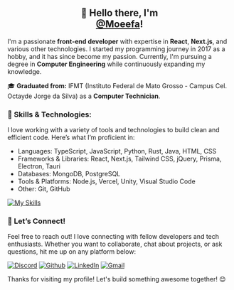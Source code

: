<h2 align="center">👋 Hello there, I'm<br/>
<a href="https://github.com/Moeefa">@Moeefa</a>!</h2>

I'm a passionate **front-end developer** with expertise in **React**, **Next.js**, and various other technologies. I started my programming journey in 2017 as a hobby, and it has since become my passion. Currently, I'm pursuing a degree in **Computer Engineering** while continuously expanding my knowledge.

🎓 **Graduated from:** IFMT (Instituto Federal de Mato Grosso - Campus Cel. Octayde Jorge da Silva) as a **Computer Technician**.

### 🌟 Skills & Technologies: 
I love working with a variety of tools and technologies to build clean and efficient code. Here’s what I’m proficient in:

- Languages: TypeScript, JavaScript, Python, Rust, Java, HTML, CSS
- Frameworks & Libraries: React, Next.js, Tailwind CSS, jQuery, Prisma, Electron, Tauri
- Databases: MongoDB, PostgreSQL
- Tools & Platforms: Node.js, Vercel, Unity, Visual Studio Code
- Other: Git, GitHub

[![My Skills](https://skillicons.dev/icons?i=nodejs,ts,electron,react,tailwind,nextjs,jquery,java,py,js,html,css,mongodb,postgres,unity,vscode,vercel,rust,prisma,tauri&theme=light)](https://github.com/Moeefa)

### 💬 Let’s Connect!
Feel free to reach out! I love connecting with fellow developers and tech enthusiasts. Whether you want to collaborate, chat about projects, or ask questions, hit me up on any platform below:

[![Discord](https://skillicons.dev/icons?i=discord&theme=light)](https://discord.com/channels/@me/482224256730791967)
[![Github](https://skillicons.dev/icons?i=github&theme=light)](https://github.com/Moeefa)
[![LinkedIn](https://skillicons.dev/icons?i=linkedin&theme=light)](https://www.linkedin.com/in/xinaider/)
[![Gmail](https://skillicons.dev/icons?i=gmail&theme=light)](mailto:moeefa@protonmail.com)

Thanks for visiting my profile! Let's build something awesome together! 😊
